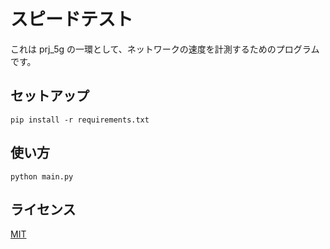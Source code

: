 # スピードテスト
これは prj_5g の一環として、ネットワークの速度を計測するためのプログラムです。

## セットアップ
```shell
pip install -r requirements.txt
```

## 使い方
```shell
python main.py
```

## ライセンス
[MIT](./LICENSE)
